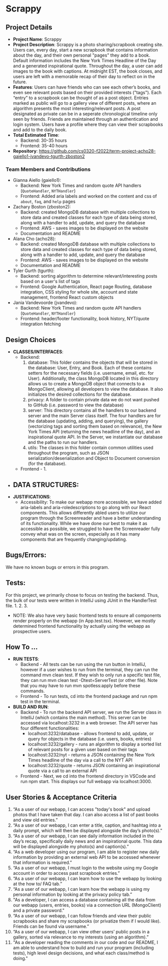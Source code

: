 # Scrappy

## Project Details
- **Project Name**: Scrappy
- **Project Description**: Scrappy is a photo sharing/scrapbook creating site. Users 
can, every day, start a new scrapbook that contains information about the day,
and their own personal "pages" they add to a book. Default information includes 
the New York Times Headline of the Day and a generated inspirational quote. 
Throughout the day, a user can add images to the book with captions. At midnight 
EST, the book closes, and users are left with a memorable recap of their day to 
reflect on in the future.
- **Features**: Users can have friends who can see each other’s books, and even see
relevant posts based on their provided interests ("tags"). Each “entry” to a 
scrapbook can be thought of as a post object. Entries marked as public will go 
to a gallery view of different posts, where an algorithm presents the most 
interesting/relevant posts. A post designated as private can be in a seperate 
chronological timeline only seen by friends. Friends are maintained through an 
authentication and login system. Users have a profile where they can view their 
scrapbooks and add to the daily book.
- **Total Estimated Time**: 
    - Backend: 30-35 hours
    - Frontend: 35-40 hours
- **Repository**: https://github.com/cs0320-f2022/term-project-acho28-gaiello1-jvandevo-tgurth-zboston2

### Team Members and Contributions
- Gianna Aiello (gaiello1):
    - Backend: New York Times and random quote API handlers (`QuoteHandler`, 
    `NYTHandler`)
    - Frontend: Added aria labels and worked on the content and css of `about`, 
    `faq`, and `help` pages
- Zachary Boston (zboston2): 
    - Backend: created MongoDB database with multiple collections to store data
    and created classes for each type of data being stored, along with a handler
    to add, update, and query the database
    - Frontend: AWS - saves images to be displayed on the website
    - Documentation and README
- Alana Cho (acho28):
    - Backend: created MongoDB database with multiple collections to store data
    and created classes for each type of data being stored, along with a handler
    to add, update, and query the database
    - Frontend: AWS - saves images to be displayed on the website
    - Documentation and README
- Tyler Gurth (tgurth):
    - Backend: sorting algorithm to determine relevant/interesting posts based
    on a user's list of tags
    - Frontend: Google Authentication, React page Routing, database integration, 
    CSS styling for whole site, account and state management, frontend React custom objects
- Jania Vandevoorde (jvandevo): 
    - Backend: New York Times and random quote API handlers (`QuoteHandler`, `NYTHandler`)
    - Frontend: header/footer functionality, book history, NYT/quote integration fetching

## Design Choices
  - **CLASSES/INTERFACES**: 
    - Backend: 
        1. database: This folder contains the objects that will be stored in the
        database: User, Entry, and Book. Each of these contains setters for the 
        necessary fields (i.e. username, email, etc. for User). Additionally, the
        class MongoDB located in this directory allows us to create a MongoDB object
        that connects to a MongoClient, allowing all developers to view the database.
        It also initializes the desired collections for the database.
        2. privacy: A folder to contain private data we do not want pushed to 
        GitHub (i.e. password to view the database)
        3. server: This directory contains all the handlers to our backend server
        and the main Server class itself. The four handlers are for the database
        (updating, adding, and querying), the gallery (vectorizing tags and sorting
        them based on relevance), the New York Times API (returning the news headline
        of the day), and an inspirational quote API. In the Server, we instantiate
        our database and the paths to run our handlers.
        4. utils: The classes in this folder contain common utilities used throughout
        the program, such as JSON serialization/deserialization and Object to 
        Document conversion (for the database).
    - Frontend - 
      1. 
  - **DATA STRUCTURES**: 
    - 
  - **JUSTIFICATIONS**:
    - Accessibility: To make our webapp more accessible, we have added aria-labels
    and aria-roledescriptions to go along with our React components. This allows 
    differently abled users to utilize our program through the Screenreader and
    have a better understanding of its functionality. While we have done our best
    to make it as accessible as possible, we struggled to have the Screenreader fully
    convey what was on the screen, especially as it has many components that are
    frequently changing/updating.

## Bugs/Errors:
We have no known bugs or errors in this program.

## Tests:
For this project, we primarily chose to focus on testing the backend. Thus, the 
bulk of our tests were written in IntelliJ using JUnit in the HandlerTest file.
1. 
2. 
3. 

- NOTE: We also have very basic frontend tests to ensure all components render 
properly on the webapp (in App.test.tsx). However, we mostly determined frontend
functionality by actually using the webapp as prospective users.

## How To ...
  - **RUN TESTS**:
    - Backend - All tests can be run using the run button in IntelliJ, however 
    if a user wishes to run from the terminal, they can run the command mvn clean 
    test. If they wish to only run a specific test file, they can run mvn clean 
    test -Dtest=ServerTest (or other file). Note that you may have to run mvn 
    spotless:apply before these commands. 
    - Frontend - To run tests, cd into the frontend package and run npm test in 
    the terminal.
  - **BUILD AND RUN**:
    - Backend - To run the backend API server, we run the Server class in IntelliJ 
    (which contains the main method). This server can be accessed via localhost:3232 
    in a web browser. The API server has four different functionalities:
      - localhost:3232/database - allows frontend to add, update, or query for 
      objects in the database (i.e. users, books, entries)
      - localhost:3232/gallery - runs an algorithm to display a sorted list of
      relevant posts for a given user based on their tags
      - localhost:3232/nyt - returns a JSON containing the New York Times headline 
      of the day via a call to the NYT API
      - localhost:3232/quote - returns JSON containing an inspirational quote via 
      a call to an external API
    - Frontend - Next, we cd into the frontend directory in VSCode and run npm start. 
    This displays our full webapp via localhost:3000.

## User Stories & Acceptance Criteria
1. “As a user of our webapp, I can access "today's book" and upload photos that 
I have taken that day. I can also access a list of past books and view old entries.”
2. “As a user of our webapp, I can enter a title, caption, and hashtag into a daily 
prompt, which will then be displayed alongside the day’s photo(s).”
3. “As a user of our webapp, I can see daily information included in the day’s recap,
specifically daily news and an inspirational quote. This data will be 
displayed alongside my photo(s) and caption(s).”
4. “As a web developer using our program, I am able to register new daily 
information by providing an external web API to be accessed whenever that 
information is required.”
5. “As a user of our webapp, I must login to the website using my Google account 
in order to access past scrapbook entries.”
6. “As a user of our webapp, I can learn how to use the webapp by looking at the 
how to/ FAQ tab.”
7. “As a user of our webapp, I can learn how the webapp is using my personal 
information by looking at the privacy policy tab.”
8. "As a developer, I can access a database containing all the data from our webapp
(users, entries, books) via a connection URL (MongoClient) and a private password."
9. “As a user of our webapp, I can follow friends and view their public 
scrapbooks and share my scrapbooks (or privatize them if I would like). 
Friends can be found via username.”
10. “As a user of our webapp, I can view other users’ public posts in a gallery,
sorted via relevance to my interests (using an algorithm).”
11. "As a developer reading the comments in our code and our README, I am able to 
understand how to build and run your program (including tests), high level design 
decisions, and what each class/method is doing."

